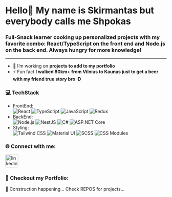 # Hello👋 My name is Skirmantas but everybody calls me Shpokas

### Full-Snack learner cooking up personalized projects with my favorite combo: React/TypeScript on the front end and Node.js on the back end. Always hungry for more knowledge!

---

- 🔭 I’m working on **projects to add to my portfolio**
- ⚡ Fun fact **I walked 80km+ from Vilnius to Kaunas just to get a beer with my friend true story bro :D**

### 💻 TechStack
- FrontEnd:<br>
![React](https://img.shields.io/badge/React-20232A?style=for-the-badge&logo=react&logoColor=61DAFB) ![TypeScript](https://img.shields.io/badge/TypeScript-007ACC?style=for-the-badge&logo=typescript&logoColor=white) ![JavaScript](https://img.shields.io/badge/JavaScript-F7DF1E?style=for-the-badge&logo=javascript&logoColor=black) ![Redux](https://img.shields.io/badge/Redux-764ABC?style=for-the-badge&logo=redux&logoColor=white)
- BackEnd:<br>
![Node.js](https://img.shields.io/badge/Node.js-43853D?style=for-the-badge&logo=node.js&logoColor=white) ![NestJS](https://img.shields.io/badge/NestJS-E0234E?style=for-the-badge&logo=nestjs&logoColor=white) ![C#](https://img.shields.io/badge/C%23-239120?style=for-the-badge&logo=c-sharp&logoColor=white) ![ASP.NET Core](https://img.shields.io/badge/ASP.NET_Core-5C2D91?style=for-the-badge&logo=.net&logoColor=white)
- Styling:<br>
![Tailwind CSS](https://img.shields.io/badge/Tailwind_CSS-38B2AC?style=for-the-badge&logo=tailwind-css&logoColor=white) ![Material UI](https://img.shields.io/badge/Material--UI-0081CB?style=for-the-badge&logo=material-ui&logoColor=white) ![SCSS](https://img.shields.io/badge/SCSS-hotpink?style=for-the-badge&logo=sass&logoColor=white) ![CSS Modules](https://img.shields.io/badge/CSS%20Modules-000000?style=for-the-badge&logo=css3&logoColor=white)
### 🌐 Connect with me:

<div>
<a href="https://www.linkedin.com/in/skirmantasspakovskis/" target="_blank" rel="noopener noreferrer"><img align="center" src="https://upload.wikimedia.org/wikipedia/commons/thumb/c/ca/LinkedIn_logo_initials.png/900px-LinkedIn_logo_initials.png" alt="linkedin-logo" height="40" width="40" target="_blank" rel="noopener noreferrer"/></a>
</div>

### 📓 Checkout my Portfolio:

🚧 Construction happening...
Check REPOS for projects...
